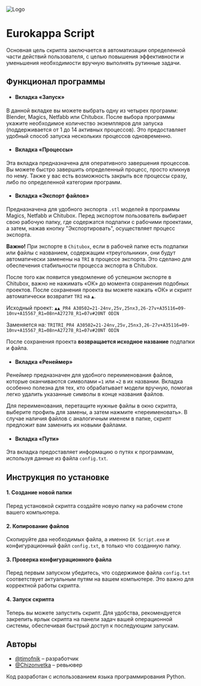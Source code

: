 ![Logo](https://estellika.ru/wp-content/uploads/2022/05/logo-eurokappa-1280x412.png)


# Eurokappa Script

Основная цель скрипта заключается в автоматизации определенной части действий пользователя, с целью повышения эффективности и уменьшения необходимости вручную выполнять рутинные задачи.




## Функционал программы

- #### Вкладка «Запуск»
В данной вкладке вы можете выбрать одну из четырех программ: Blender, Magics, Netfabb или Chitubox. После выбора программы укажите необходимое количество экземпляров для запуска (поддерживается от 1 до 14 активных процессов). Это предоставляет удобный способ запуска нескольких процессов одновременно.

- #### Вкладка «Процессы»
Эта вкладка предназначена для оперативного завершения процессов. Вы можете быстро завершить определенный процесс, просто кликнув по нему. Также у вас есть возможность закрыть все процессы сразу, либо по определенной категории программ.

- #### Вкладка «Экспорт файлов»
Предназначена для удобного экспорта `.stl` моделей в программы Magics, Netfabb и Chitubox. Перед экспортом пользователь выбирает свою рабочую папку, где содержатся подпапки с рабочими проектами, а затем, нажав кнопку "Экспортировать", осуществляет процесс экспорта.

**Важно!** При экспорте в `Chitubox`, если в рабочей папке есть подпапки или файлы с названием, содержащим «треугольники», они будут автоматически заменены на `TRI` в процессе экспорта. Это сделано для обеспечения стабильности процесса экспорта в Chitubox.

После того как появится уведомление об успешном экспорте в Chitubox, важно не нажимать «ОК» до момента сохранения подобных проектов. После сохранения проекта вы можете нажать «ОК» и скрипт автоматически возвратит `TRI` на `▲`.

Исходный проект: `▲▲_PR4 A30502=21-24nv,25v,25nх3,26-27v+A35116=09-10nv+A15567_R1=08n+A27278_R1=07v#20NT ODIN`

Заменяется на: `TRITRI_PR4 A30502=21-24nv,25v,25nх3,26-27v+A35116=09-10nv+A15567_R1=08n+A27278_R1=07v#20NT ODIN`

После сохранения проекта **возвращается исходное название** подпапки и файла.

- #### Вкладка «Ренеймер»
Ренеймер предназначен для удобного переименования файлов, которые оканчиваются символами `=1` или `=2` в их названии. Вкладка особенно полезна для тех, кто обрабатывает модели вручную, помогая легко удалить указанные символы в конце названия файлов.

Для переименования, перетащите нужные файлы в окно скрипта, выберите профиль для замены, а затем нажмите «переименовать». В случае наличия файлов с аналогичным именем в папке, скрипт предложит вам заменить их новыми файлами. 

- #### Вкладка «Пути»
Эта вкладка предоставляет информацию о путях к программам, используя данные из файла `config.txt`.


## Инструкция по установке

#### 1. Создание новой папки
Перед установкой скрипта создайте новую папку на рабочем столе вашего компьютера. 

#### 2. Копирование файлов
Скопируйте два необходимых файла, а именно `EK Script.exe` и конфигурационный файл `config.txt`, в только что созданную папку.

#### 3. Проверка конфигурационного файла
Перед первым запуском убедитесь, что содержимое файла `config.txt` соответствует актуальным путям на вашем компьютере. Это важно для корректной работы скрипта.

#### 4. Запуск скрипта
Теперь вы можете запустить скрипт. Для удобства, рекомендуется закрепить ярлык скрипта на панели задач вашей операционной системы, обеспечивая быстрый доступ к последующим запускам.
## Авторы

- [@timofnik](https://t.me/timofnik) – разработчик
- [@Chizonvetka](https://t.me/Chizonvetka) – ревьювер

Код разработан с использованием языка программирования Python.
